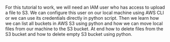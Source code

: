 For this tutorial to work, we will need an IAM user who has access to upload a file to S3. 
We can configure this user on our local machine using AWS CLI or we can use its credentials directly in python script.
Then we learn how we can list all buckets in AWS S3 using python and how we can move local files from our machine to the S3 bucket.
At end how to delete files from the S3 bucket and how to delete empty S3 bucket using python.
